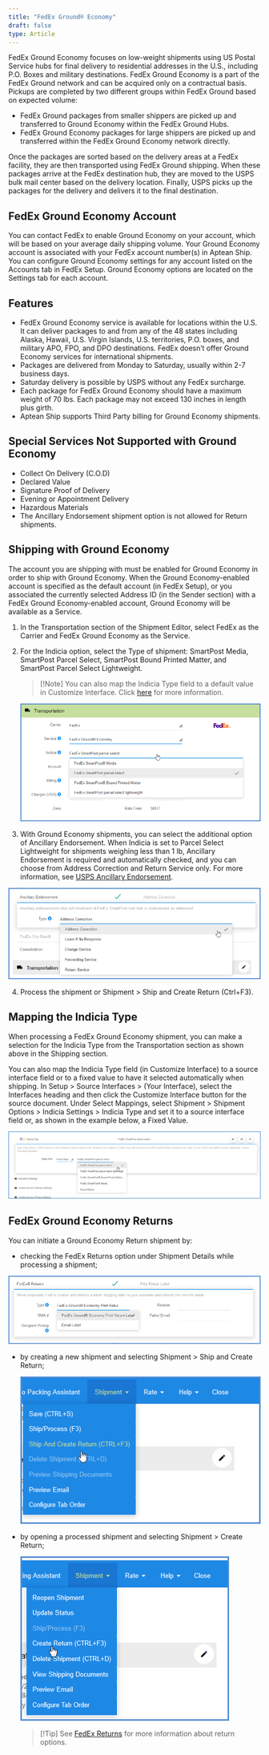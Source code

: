 ```yaml
---
title: "FedEx Ground® Economy"
draft: false
type: Article
---
```


FedEx Ground Economy focuses on low-weight shipments using US Postal Service hubs for final delivery to residential addresses in the U.S., including P.O. Boxes and military destinations. FedEx Ground Economy is a part of the FedEx Ground network and can be acquired only on a contractual basis. Pickups are completed by two different groups within FedEx Ground based on expected volume:
* FedEx Ground packages from smaller shippers are picked up and transferred to Ground Economy within the FedEx Ground Hubs.
* FedEx Ground Economy packages for large shippers are picked up and transferred within the FedEx Ground Economy network directly.


Once the packages are sorted based on the delivery areas at a FedEx facility, they are then transported using FedEx Ground shipping. When these packages arrive at the FedEx destination hub, they are moved to the USPS bulk mail center based on the delivery location. Finally, USPS picks up the packages for the delivery and delivers it to the final destination.


## FedEx Ground Economy Account


You can contact FedEx to enable Ground Economy on your account, which will be based on your average daily shipping volume. Your Ground Economy account is associated with your FedEx account number(s) in Aptean Ship. You can configure Ground Economy settings for any account listed on the Accounts tab in FedEx Setup. Ground Economy options are located on the Settings tab for each account.
## Features


* FedEx Ground Economy service is available for locations within the U.S. It can deliver packages to and from any of the 48 states including Alaska, Hawaii, U.S. Virgin Islands, U.S. territories, P.O. boxes, and military APO, FPO, and DPO destinations. FedEx doesn’t offer Ground Economy services for international shipments.
* Packages are delivered from Monday to Saturday, usually within 2-7 business days.
* Saturday delivery is possible by USPS without any FedEx surcharge.
* Each package for FedEx Ground Economy should have a maximum weight of 70 lbs. Each package may not exceed 130 inches in length plus girth.
* Aptean Ship supports Third Party billing for Ground Economy shipments.


## Special Services Not Supported with Ground Economy


* Collect On Delivery (C.O.D)
* Declared Value
* Signature Proof of Delivery
* Evening or Appointment Delivery
* Hazardous Materials
* The Ancillary Endorsement shipment option is not allowed for Return shipments.


## Shipping with Ground Economy


The account you are shipping with must be enabled for Ground Economy in order to ship with Ground Economy. When the Ground Economy-enabled account is specified as the default account (in FedEx Setup), or you associated the currently selected Address ID (in the Sender section) with a FedEx Ground Economy-enabled account, Ground Economy will be available as a Service.
1. In the Transportation section of the Shipment Editor, select FedEx as the Carrier and FedEx Ground Economy as the Service.

2. For the Indicia option, select the Type of shipment: SmartPost Media, SmartPost Parcel Select, SmartPost Bound Printed Matter, and SmartPost Parcel Select Lightweight.

    >[!Note] You can also map the Indicia Type field to a default value in Customize Interface. Click [here](fedex-ground-economy.md#mapping-the-indicia-type) for more information.
    
    ![fedex-ground-economy-indicia-1](assets/images/aptean-shipping-software-fedex-ground-economy-indicia-1.png)

3. With Ground Economy shipments, you can select the additional option of Ancillary Endorsement. When Indicia is set to Parcel Select Lightweight for shipments weighing less than 1 lb, Ancillary Endorsement is required and automatically checked, and you can choose from Address Correction and Return Service only. For more information, see [USPS Ancillary Endorsement](https://pe.usps.com/text/qsg300/q507.htm).

![fdx-smrtpost3-1](assets/images/fdx-smrtpost3-1.png)

4. Process the shipment or Shipment > Ship and Create Return (Ctrl+F3).


## Mapping the Indicia Type


When processing a FedEx Ground Economy shipment, you can make a selection for the Indicia Type from the Transportation section as shown above in the Shipping section.

You can also map the Indicia Type field (in Customize Interface) to a source interface field or to a fixed value to have it selected automatically when shipping. In Setup > Source Interfaces > (Your Interface), select the Interfaces heading and then click the Customize Interface button for the source document. Under Select Mappings, select Shipment > Shipment Options > Indicia Settings > Indicia Type and set it to a source interface field or, as shown in the example below, a Fixed Value.

![ground-economy-indicia-mapping-1](assets/images/aptean-shipping-software-fedex-ground-economy-indicia-mapping-1.png)

## FedEx Ground Economy Returns


You can initiate a Ground Economy Return shipment by:
* checking the FedEx Returns option under Shipment Details while processing a shipment;

![fedex-ground-economy-returns-1](assets/images/aptean-shipping-software-fedex-ground-economy-returns-1.png)
* by creating a new shipment and selecting Shipment > Ship and Create Return;

    ![dxgrdeco1](assets/images/fdxgrdeco1.png)

* by opening a processed shipment and selecting Shipment > Create Return;

    ![fdxgrdeco2](assets/images/fdxgrdeco2.png)


    >[!Tip] See [FedEx Returns](fedex-returns.md) for more information about return options.


